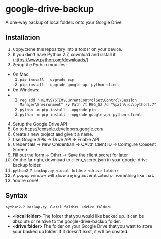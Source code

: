 # google-drive-backup
A one-way backup of local folders onto your Google Drive

## Installation
1. Copy/clone this repository into a folder on your device.
2. If you don't have Python 2.7, download and install it (https://www.python.org/downloads/)
3. Setup the Python modules:
  - On Mac
    1. `pip install --upgrade pip`
    2. `pip install --upgrade google-api-python-client`
  - On Windows:
  - 1. `reg add "HKLM\SYSTEM\CurrentControlSet\Control\Session Manager\Environment" /v Path /t REG_SZ /d "%path%;c:\python2.7"`
    1. `python -m pip install --upgrade pip`
    2. `python -m pip install --upgrade google-api-python-client`
4. Setup the Google Drive API
  1. Go to https://console.developers.google.com
  2. Create a new project and give it a name.
  3. Use Google APIs -> Drive API -> Enable API
  4. Credentials -> New Credentials -> OAuth Client ID -> Configure Consent Screen
  5. Fill out the form -> Other -> Save the client secret for later
  6. On the far right, download to client_secret.json in your google-drive-backup folder.
5. `python2.7 backup.py <local folder> <drive folder>`
6. A popup window will show saying authenticated or something like that.
7. You're done!

## Syntax

`python2.7 backup.py <local folder> <drive folder>`

- **\<local folder\>** The folder that you would like backed up. It can be absolute or relative to the google-drive-backup folder.
- **\<drive folder\>** The folder on your Google Drive that you want to store your backed up folder. If it doesn't exist, it will be created.
